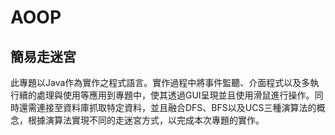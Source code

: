 # AOOP
## 簡易走迷宮
此專題以Java作為實作之程式語言。實作過程中將事件監聽、介面程式以及多執行續的處理與使用等應用到專題中，使其透過GUI呈現並且使用滑鼠進行操作。同時還需連接至資料庫抓取特定資料，並且融合DFS、BFS以及UCS三種演算法的概念，根據演算法實現不同的走迷宮方式，以完成本次專題的實作。
